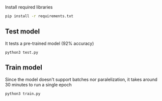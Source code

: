 Install required libraries

```sh
pip install -r requirements.txt
```

## Test model
It tests a pre-trained model (92% accuracy)
```
python3 test.py
```

## Train model
Since the model doesn't support batches nor paralelization, it takes around 30 minutes to run a single epoch

```py
python3 train.py
```
